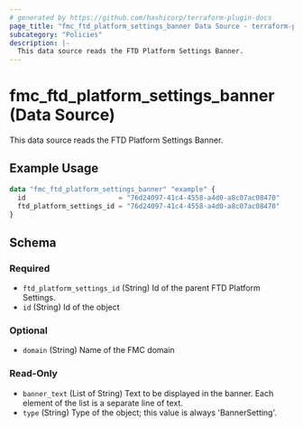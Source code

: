 ```yaml
---
# generated by https://github.com/hashicorp/terraform-plugin-docs
page_title: "fmc_ftd_platform_settings_banner Data Source - terraform-provider-fmc"
subcategory: "Policies"
description: |-
  This data source reads the FTD Platform Settings Banner.
---
```


# fmc_ftd_platform_settings_banner (Data Source)

This data source reads the FTD Platform Settings Banner.

## Example Usage

```terraform
data "fmc_ftd_platform_settings_banner" "example" {
  id                       = "76d24097-41c4-4558-a4d0-a8c07ac08470"
  ftd_platform_settings_id = "76d24097-41c4-4558-a4d0-a8c07ac08470"
}
```

<!-- schema generated by tfplugindocs -->
## Schema

### Required

- `ftd_platform_settings_id` (String) Id of the parent FTD Platform Settings.
- `id` (String) Id of the object

### Optional

- `domain` (String) Name of the FMC domain

### Read-Only

- `banner_text` (List of String) Text to be displayed in the banner. Each element of the list is a separate line of text.
- `type` (String) Type of the object; this value is always 'BannerSetting'.
